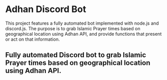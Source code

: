 # Adhan Discord Bot

This project features a fully automated bot implemented with node.js and discord.js. The purpose is to grab Islamic Prayer times based on geographical location using Adhan API, and provide functions that present or act on that information.
## Fully automated Discord bot to grab Islamic Prayer times based on geographical location using Adhan API.

